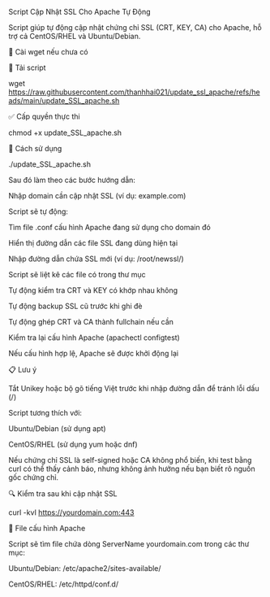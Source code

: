 Script Cập Nhật SSL Cho Apache Tự Động

Script giúp tự động cập nhật chứng chỉ SSL (CRT, KEY, CA) cho Apache, hỗ trợ cả CentOS/RHEL và Ubuntu/Debian.

📅 Cài wget nếu chưa có

📅 Tải script

wget https://raw.githubusercontent.com/thanhhai021/update_ssl_apache/refs/heads/main/update_SSL_apache.sh

✅ Cấp quyền thực thi

chmod +x update_SSL_apache.sh

🚀 Cách sử dụng

./update_SSL_apache.sh

Sau đó làm theo các bước hướng dẫn:

Nhập domain cần cập nhật SSL (ví dụ: example.com)

Script sẽ tự động:

Tìm file .conf cấu hình Apache đang sử dụng cho domain đó

Hiển thị đường dẫn các file SSL đang dùng hiện tại

Nhập đường dẫn chứa SSL mới (ví dụ: /root/newssl/)

Script sẽ liệt kê các file có trong thư mục

Tự động kiểm tra CRT và KEY có khớp nhau không

Tự động backup SSL cũ trước khi ghi đè

Tự động ghép CRT và CA thành fullchain nếu cần

Kiểm tra lại cấu hình Apache (apachectl configtest)

Nếu cấu hình hợp lệ, Apache sẽ được khởi động lại

📋 Lưu ý

Tắt Unikey hoặc bộ gõ tiếng Việt trước khi nhập đường dẫn để tránh lỗi dấu (/)

Script tương thích với:

Ubuntu/Debian (sử dụng apt)

CentOS/RHEL (sử dụng yum hoặc dnf)

Nếu chứng chỉ SSL là self-signed hoặc CA không phổ biến, khi test bằng curl có thể thấy cảnh báo, nhưng không ảnh hưởng nếu bạn biết rõ nguồn gốc chứng chỉ.

🔍 Kiểm tra sau khi cập nhật SSL

curl -kvI https://yourdomain.com:443

📁 File cấu hình Apache

Script sẽ tìm file chứa dòng ServerName yourdomain.com trong các thư mục:

Ubuntu/Debian: /etc/apache2/sites-available/

CentOS/RHEL: /etc/httpd/conf.d/
